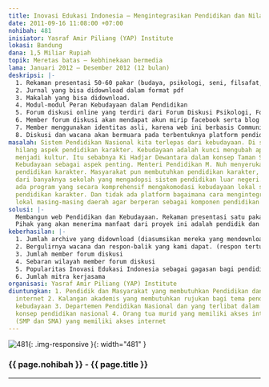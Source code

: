 ```yaml
---
title: Inovasi Edukasi Indonesia – Mengintegrasikan Pendidikan dan Nilai Budaya
date: 2011-09-16 11:08:00 +07:00
nohibah: 481
inisiator: Yasraf Amir Piliang (YAP) Institute
lokasi: Bandung
dana: 1,5 Miliar Rupiah
topik: Meretas batas – kebhinekaan bermedia
lama: Januari 2012 – Desember 2012 (12 bulan)
deskripsi: |-
  1. Rekaman presentasi 50-60 pakar (budaya, psikologi, seni, filsafat, dll.) dan diskusi dengan berbagai tema yang berkaitan dengan Peran Kebudayaan bagi Pendidikan
  2. Jurnal yang bisa didownload dalam format pdf
  3. Makalah yang bisa didownload.
  4. Modul-modul Peran Kebudayaan dalam Pendidikan
  5. Forum diskusi online yang terdiri dari Forum Diskusi Psikologi, Forum Diskusi Pedagogi, Forum Diskusi Budaya, Forum Diskusi OrangTua dan Forum Diskusi Pelajar.
  6. Member forum diskusi akan mendapat akun mirip facebook serta blog pribadi, sehingga program ini akan menjadi bagian dari kultur jejaring sosial,
  7. Member menggunakan identitas asli, karena web ini berbasis Community and Identity Services.
  8. Diskusi dan wacana akan bermuara pada terbentuknya platform pendidikan karakter berbasis kebudayaan lokal yang bisa diterapkan di berbagai daerah dengan kekhasan nilai luhur dalam budaya mereka.
masalah: Sistem Pendidikan Nasional kita terlepas dari kebudayaan. Di sinilah kemudian
  hilang aspek pendidikan karakter. Kebudayaan adalah kunci mengubah apa yang natur
  menjadi kultur. Itu sebabnya Ki Hadjar Dewantara dalam konsep Taman Siswa menempatkan
  Kebudayaan sebagai aspek penting. Menteri Pendidikan M. Nuh menyerukan pentingnya
  pendidikan karakter. Masyarakat pun membutuhkan pendidikan karakter, itu nampak
  dari banyaknya sekolah yang mengadopsi sistem pendidikan luar negeri. Namun, tidak
  ada program yang secara komprehensif mengakomodasi kebudayaan lokal sebagai komponen
  pendidikan karakter. Dan tidak ada platform bagaimana cara mengintegrasikan kebudayaan
  lokal masing-masing daerah agar berperan sebagai komponen pendidikan karakter.
solusi: |-
  Membangun web Pendidikan dan Kebudayaan. Rekaman presentasi satu pakar untuk setiap tema peran kebudayaan dalam pendidikan. Pakar dari kalangan: budayawan, psikologi, pendidikan, seniman, filsafat dan bidang lain yang relevan. Rekaman-rekaman ini bertujuan memberikan pengetahuan yang akan memberikan pengetahuan peran kebudayaan (dalam berbagai bentuknya) bagi pendidikan. Direncanakan 50-60 tema bisa ditonton di web atau didownload. Setiap presentasi juga disertai makalah yang yang bisa didownload dalam format pdf. Selain itu, proyek ini juga akan menerbitkan jurnal berkala setiap empat bulan. Juga ada forum diskusi di web dengan format milis, yang terbagi menjadi: forum psikologi, forum pedagogi, forum kebudayaan, forum orang tua dan forum pelajar. Diharapkan pengetahuan ini bisa tersebar dan menjadi milik masyarakat luas serta menjadi awal bagi kajian lebih lanjut dalam upaya membangun pendidikan karakter berbasis kebudayaan lokal, yang tersistematisasi dan terintegrasi dengan pendidikan nasional.
  Pihak yang akan menerima manfaat dari proyek ini adalah pendidik dan masyarakat yang membutuhkan pendidikan dan memiliki akses internet,  kalangan akademis yang membutuhkan rujukan bagi tema pendidikan dan kebudayaan,  Departemen Pendidikan Nasional dan yang terlibat dalam penyusunan konsep pendidikan nasional,  orang tua murid yang memiliki akses internet, dan  pelajar (SMP dan SMA) yang memiliki akses internet
keberhasilan: |-
  1. Jumlah archive yang didownload (diasumsikan mereka yang mendownload adalah mereka yang membutuhkan)
  2. Bergulirnya wacana dan respon-balik yang kami dapat. (respon tertulis di web, diskusi-diskusi lebih lanjut, pihak yang tertarik menerapkan ide dalam materi yang didownload)
  3. Jumlah member forum diskusi
  4. Sebaran wilayah member forum diskusi
  5. Popularitas Inovasi Edukasi Indonesia sebagai gagasan bagi pendidikan
  6. Jumlah mitra kerjasama
organisasi: Yasraf Amir Piliang (YAP) Institute
diuntungkan: 1. Pendidik dan Masyarakat yang membutuhkan Pendidikan dan memiliki akses
  internet 2. Kalangan akademis yang membutuhkan rujukan bagi tema pendidikan dan
  kebudayaan 3. Departemen Pendidikan Nasional dan yang terlibat dalam penyusunan
  konsep pendidikan nasional 4. Orang tua murid yang memiliki akses internet 5. Pelajar
  (SMP dan SMA) yang memiliki akses internet
---
```


![481](/static/img/hibahcmb/481.png){: .img-responsive }{: width="481" }

### {{ page.nohibah }} - {{ page.title }}

---
